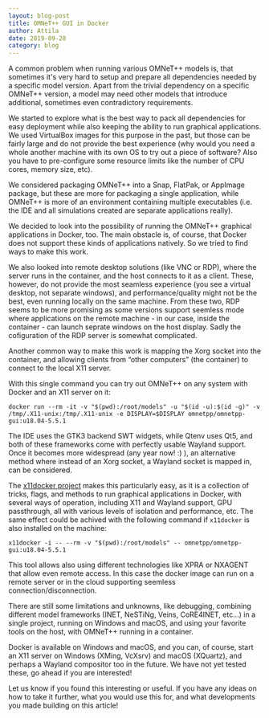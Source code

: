 ```yaml
---
layout: blog-post
title: OMNeT++ GUI in Docker
author: Attila
date: 2019-09-20
category: blog
---
```

A common problem when running various OMNeT++ models is, that sometimes it's very hard to setup and prepare all dependencies
needed by a specific model version. Apart from the trivial dependency on a specific OMNeT++ version, a model may need
other models that introduce additional, sometimes even contradictory requirements.

We started to explore what is the best way to pack all dependencies for easy deployment while also keeping the ability
to run graphical applications. We used VirtualBox images for this purpose in the past, but those can be fairly large
and do not provide the best experience (why would you need a whole another machine with its own OS to try out a piece
of software? Also you have to pre-configure some resource limits like the number of CPU cores, memory size, etc).

We considered packaging OMNeT++ into a Snap, FlatPak, or AppImage package, but these are more for packaging a single
application, while OMNeT++ is more of an environment containing multiple executables (i.e. the IDE and all simulations
created are separate applications really).

<!--more-->

We decided to look into the possibility of running the OMNeT++ graphical applications in Docker, too. The main obstacle
is, of course, that Docker does not support these kinds of applications natively. So we tried to find ways to make this
work.

We also looked into remote desktop solutions (like VNC or RDP), where the server runs in the container, and the host
connects to it as a client. These, however, do not provide the most seamless experience (you see a virtual desktop, not
separate windows), and performance/quality might not be the best, even running locally on the same machine. From these
two, RDP seems to be more promising as some versions support seemless mode where applications on the remote machine -
in our case, inside the container - can launch seprate windows on the host display. Sadly the cofiguration of the RDP
server is somewhat complicated.

Another common way to make this work is mapping the Xorg socket into the container, and allowing clients from
“other computers” (the container) to connect to the local X11 server.

With this single command you can try out OMNeT++ on any system with Docker and an X11 server on it:

    docker run --rm -it -v "$(pwd):/root/models" -u "$(id -u):$(id -g)" -v /tmp/.X11-unix:/tmp/.X11-unix -e DISPLAY=$DISPLAY omnetpp/omnetpp-gui:u18.04-5.5.1

The IDE uses the GTK3 backend SWT widgets, while Qtenv uses Qt5, and both of these frameworks come with perfectly
usable Wayland support. Once it becomes more widespread (any year now! :) ), an alternative method where instead of an
Xorg socket, a Wayland socket is mapped in, can be considered.

The [x11docker project](https://github.com/mviereck/x11docker) makes this particularly easy, as it is a collection of
tricks, flags, and methods to run graphical applications in Docker, with several ways of operation, including X11 and
Wayland support, GPU passthrough, all with various levels of isolation and performance, etc. The same effect could be
achived with the following command if `x11docker` is also installed on the machine:

    x11docker -i -- --rm -v "$(pwd):/root/models" -- omnetpp/omnetpp-gui:u18.04-5.5.1

This tool allows also using different technologies like XPRA or NXAGENT that allow even remote access. In this case the
docker image can run on a remote server or in the cloud supporting seemless connection/disconnection.

There are still some limitations and unknowns, like debugging, combining different model frameworks (INET, NeSTiNg,
Veins, CoRE4INET, etc…) in a single project, running on Windows and macOS, and using your favorite tools on the host,
with OMNeT++ running in a container.

Docker is available on Windows and macOS, and you can, of course, start an X11 server on Windows (XMing, VcXsrv) and
macOS (XQuartz), and perhaps a Wayland compositor too in the future. We have not yet tested these, go ahead if you are
interested!

Let us know if you found this interesting or useful. If you have any ideas on how to take it further, what you would
use this for, and what developments you made building on this article!
